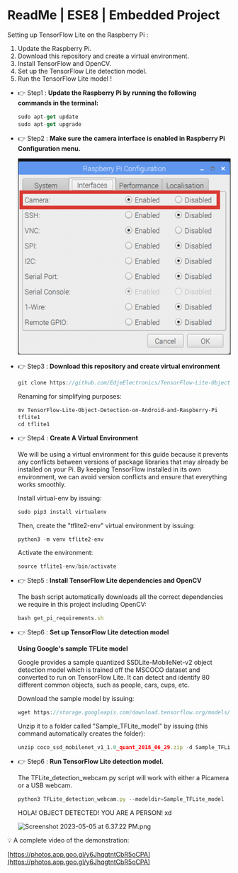 # ReadMe | ESE8 | Embedded Project

Setting up TensorFlow Lite on the Raspberry Pi :

1. Update the Raspberry Pi.
2. Download this repository and create a virtual environment.
3. Install TensorFlow and OpenCV.
4. Set up the TensorFlow Lite detection model.
5. Run the TensorFlow Lite model !

- 👉 Step1 : **Update the Raspberry Pi by running the following commands in the terminal:**
    
    ```jsx
    sudo apt-get update
    sudo apt-get upgrade
    ```
    
- 👉 Step2 : **Make sure the camera interface is enabled in Raspberry Pi Configuration menu.**
    
    ![Screenshot 2023-05-05 at 6.16.32 PM.png](ReadMe%20ESE8%20Embedded%20Project%200d1eec4c178540599843868253f10fc6/Screenshot_2023-05-05_at_6.16.32_PM.png)
    
- 👉 Step3 : **Download this repository and create virtual environment**
    
    ```jsx
    git clone https://github.com/EdjeElectronics/TensorFlow-Lite-Object-Detection-on-Android-and-Raspberry-Pi.git
    ```
    
    Renaming for simplifying purposes:
    
    ```
    mv TensorFlow-Lite-Object-Detection-on-Android-and-Raspberry-Pi tflite1
    cd tflite1
    ```
    
- 👉 Step4 :  **Create A Virtual Environment**
    
    We will be using a virtual environment for this guide because it prevents any conflicts between versions of package libraries that may already be installed on your Pi. By keeping TensorFlow installed in its own environment, we can avoid version conflicts and ensure that everything works smoothly.
    
    Install virtual-env by issuing:
    
    ```jsx
    sudo pip3 install virtualenv
    
    ```
    
    Then, create the "tflite2-env" virtual environment by issuing:
    
    ```jsx
    python3 -m venv tflite2-env
    ```
    
    Activate the environment:
    
    ```jsx
    source tflite1-env/bin/activate
    ```
    
- 👉 Step5 :  **Install TensorFlow Lite dependencies and OpenCV**
    
    The bash script automatically downloads all the correct dependencies we require in this project including OpenCV:
    
    ```jsx
    bash get_pi_requirements.sh
    ```
    
- 👉 Step6 : **Set up TensorFlow Lite detection model**
    
    **Using Google's sample TFLite model**
    
    Google provides a sample quantized SSDLite-MobileNet-v2 object detection model which is trained off the MSCOCO dataset and converted to run on TensorFlow Lite. It can detect and identify 80 different common objects, such as people, cars, cups, etc.
    
    Download the sample model by issuing:
    
    ```jsx
    wget https://storage.googleapis.com/download.tensorflow.org/models/tflite/coco_ssd_mobilenet_v1_1.0_quant_2018_06_29.zip
    ```
    
    Unzip it to a folder called "Sample_TFLite_model" by issuing (this command automatically creates the folder):
    
    ```jsx
    unzip coco_ssd_mobilenet_v1_1.0_quant_2018_06_29.zip -d Sample_TFLite_model
    ```
    
- 👉 Step6 : **Run TensorFlow Lite detection model.**
    
    The TFLite_detection_webcam.py script will work with either a Picamera or a USB webcam.
    
    ```jsx
    python3 TFLite_detection_webcam.py --modeldir=Sample_TFLite_model
    ```
    
    HOLA! OBJECT DETECTED! YOU ARE A PERSON! xd
    
    ![Screenshot 2023-05-05 at 6.37.22 PM.png](ReadMe%20ESE8%20Embedded%20Project%200d1eec4c178540599843868253f10fc6/Screenshot_2023-05-05_at_6.37.22_PM.png)
    

<aside>
💡 A complete video of the demonstration:

</aside>

[https://photos.app.goo.gl/y6JhqgtntCbR5oCPA](https://photos.app.goo.gl/y6JhqgtntCbR5oCPA)